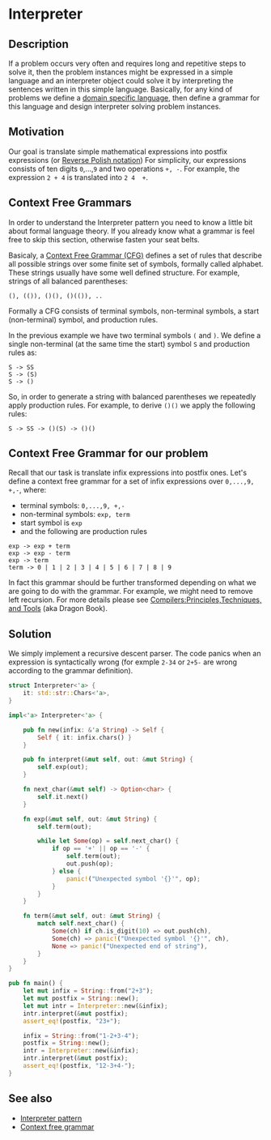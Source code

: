 # Interpreter

## Description

If a problem occurs very often and requires long and repetitive steps to solve
it, then the problem instances might be expressed in a simple language and an
interpreter object could solve it by interpreting the sentences written in this
simple language. Basically, for any kind of problems we define a 
[domain specific language](https://en.wikipedia.org/wiki/Domain-specific_language),
then define a grammar for this language and design interpreter solving problem
instances.

## Motivation

Our goal is translate simple mathematical expressions into
postfix expressions (or [Reverse Polish notation](https://en.wikipedia.org/wiki/Reverse_Polish_notation))
For simplicity, our expressions consists of ten digits `0`,...,`9` and two
operations `+, -`. For example, the expression `2 + 4` is translated into `2 4  +`.

## Context Free Grammars

In order to understand the Interpreter pattern you need to know a little bit
about formal language theory. If you already know what a grammar is feel free
to skip this section, otherwise fasten your seat belts.

Basicaly, a [Context Free Grammar (CFG)](https://en.wikipedia.org/wiki/Context-free_grammar)
defines a set of rules that describe all possible strings over some finite
set of symbols, formally called alphabet. These strings usually have some well
defined structure. For example, strings of all balanced parentheses:

```ignore
(), (()), ()(), ()(()), ..
```

Formally a CFG consists of terminal symbols, non-terminal symbols, a start
(non-terminal) symbol, and production rules.

In the previous example we have two terminal symbols `(` and `)`. We define a
single non-terminal (at the same time the start) symbol `S` and production rules
as:

```ignore
S -> SS
S -> (S)
S -> ()
```

So, in order to generate a string with balanced parentheses we repeatedly apply
production rules. For example, to derive `()()` we apply the following rules:

```ignore
S -> SS -> ()(S) -> ()()
```

## Context Free Grammar for our problem

Recall that our task is translate infix expressions into postfix ones. Let's
define a context free grammar for a set of infix expressions over `0,...,9, +,-`,
where:

- terminal symbols: `0,...,9, +,-`
- non-terminal symbols: `exp, term`
- start symbol is `exp`
- and the following are production rules

```ignore
exp -> exp + term
exp -> exp - term
exp -> term
term -> 0 | 1 | 2 | 3 | 4 | 5 | 6 | 7 | 8 | 9
```

In fact this grammar should be further transformed depending on what we are going
to do with the grammar. For example, we might need to remove left recursion.
For more details please see [Compilers:Principles,Techniques, and Tools](https://en.wikipedia.org/wiki/Compilers:_Principles,_Techniques,_and_Tools)
(aka Dragon Book).

## Solution

We simply implement a recursive descent parser. The code panics when an expression
is syntactically wrong (for exmple `2-34` or `2+5-` are wrong according to the
grammar definition).

```rust
struct Interpreter<'a> {
    it: std::str::Chars<'a>,
}

impl<'a> Interpreter<'a> {

    pub fn new(infix: &'a String) -> Self {
        Self { it: infix.chars() }
    }

    pub fn interpret(&mut self, out: &mut String) {
        self.exp(out);
    }

    fn next_char(&mut self) -> Option<char> {
        self.it.next()
    }

    fn exp(&mut self, out: &mut String) {
        self.term(out);

        while let Some(op) = self.next_char() {
            if op == '+' || op == '-' {
                self.term(out);
                out.push(op);
            } else {
                panic!("Unexpected symbol '{}'", op);
            }
        }
    }

    fn term(&mut self, out: &mut String) {
        match self.next_char() {
            Some(ch) if ch.is_digit(10) => out.push(ch),
            Some(ch) => panic!("Unexpected symbol '{}'", ch),
            None => panic!("Unexpected end of string"),
        }
    }
}

pub fn main() {
    let mut infix = String::from("2+3");
    let mut postfix = String::new();
    let mut intr = Interpreter::new(&infix);
    intr.interpret(&mut postfix);
    assert_eq!(postfix, "23+");

    infix = String::from("1-2+3-4");
    postfix = String::new();
    intr = Interpreter::new(&infix);
    intr.interpret(&mut postfix);
    assert_eq!(postfix, "12-3+4-");
}
```

## See also

- [Interpreter pattern](https://en.wikipedia.org/wiki/Interpreter_pattern)
- [Context free grammar](https://en.wikipedia.org/wiki/Context-free_grammar)
